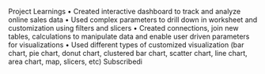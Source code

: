 Project Learnings • Created interactive dashboard to track and analyze online sales data • Used complex parameters to drill down in worksheet and customization using filters and slicers • Created connections, join new tables, calculations to manipulate data and enable user driven parameters for visualizations • Used different types of customized visualization (bar chart, pie chart, donut chart, clustered bar chart, scatter chart, line chart, area chart, map, slicers, etc) Subscribedi
